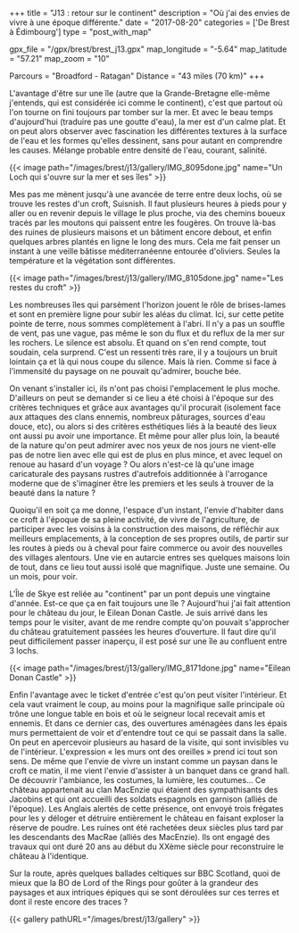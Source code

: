 +++
title = "J13 : retour sur le continent"
description = "Où j'ai des envies de vivre à une époque différente."
date = "2017-08-20"
categories = ['De Brest à Édimbourg']
type = "post_with_map"

gpx_file = "/gpx/brest/brest_j13.gpx"
map_longitude = "-5.64"
map_latitude = "57.21"
map_zoom = "10"

Parcours = "Broadford - Ratagan"
Distance = "43 miles (70 km)"
+++

L'avantage d'être sur une île (autre que la Grande-Bretagne elle-même j'entends, qui est considérée ici comme le continent), c'est que partout où l'on tourne on fini toujours par tomber sur la mer. Et avec le beau temps d'aujourd'hui (traduire pas une goutte d'eau), la mer est d'un calme plat. Et on peut alors observer avec fascination les différentes textures à la surface de l'eau et les formes qu'elles dessinent, sans pour autant en comprendre les causes. Mélange probable entre densité de l'eau, courant, salinité.


{{< image path="/images/brest/j13/gallery/IMG_8095done.jpg" name="Un Loch qui s'ouvre sur la mer et ses îles" >}}

Mes pas me mènent jusqu'à une avancée de terre entre deux lochs, où se trouve les restes d'un croft, Suisnish. Il faut plusieurs heures à pieds pour y aller ou en revenir depuis le village le plus proche, via des chemins boueux tracés par les moutons qui paissent entre les fougères. On trouve là-bas des ruines de plusieurs maisons et un bâtiment encore debout, et enfin quelques arbres plantés en ligne le long des murs. Cela me fait penser un instant à une veille bâtisse méditerranéenne entourée d'oliviers. Seules la température et la végétation sont différentes.

{{< image path="/images/brest/j13/gallery/IMG_8105done.jpg" name="Les restes du croft" >}}

Les nombreuses îles qui parsèment l'horizon jouent le rôle de brises-lames et sont en première ligne pour subir les aléas du climat. Ici, sur cette petite pointe de terre, nous sommes complètement à l'abri. Il n'y a pas un souffle de vent, pas une vague, pas même le son du flux et du reflux de la mer sur les rochers. Le silence est absolu. Et quand on s'en rend compte, tout soudain, cela surprend. C'est un ressenti très rare, il y a toujours un bruit lointain ça et là qui nous coupe du silence. Mais là rien. Comme si face à l'immensité du paysage on ne pouvait qu'admirer, bouche bée.

On venant s'installer ici, ils n'ont pas choisi l'emplacement le plus moche. D'ailleurs on peut se demander si ce lieu a été choisi à l'époque sur des critères techniques et grâce aux avantages qu'il procurait (isolement face aux attaques des clans ennemis, nombreux pâturages, sources d'eau douce, etc), ou alors si des critères esthétiques liés à la beauté des lieux ont aussi pu avoir une importance. Et même pour aller plus loin, la beauté de la nature qu'on peut admirer avec nos yeux de nos jours ne vient-elle pas de notre lien avec elle qui est de plus en plus mince, et avec lequel on renoue au hasard d'un voyage ? Ou alors n'est-ce là qu'une image caricaturale des paysans rustres d'autrefois additionnée à l'arrogance moderne que de s'imaginer être les premiers et les seuls à trouver de la beauté dans la nature ?

Quoiqu'il en soit ça me donne, l'espace d'un instant, l'envie d'habiter dans ce croft à l'époque de sa pleine activité, de vivre de l'agriculture, de participer avec les voisins à la construction des maisons, de réfléchir aux meilleurs emplacements, à la conception de ses propres outils, de partir sur les routes à pieds ou à cheval pour faire commerce ou avoir des nouvelles des villages alentours. Une vie en autarcie entres ses quelques maisons loin de tout, dans ce lieu tout aussi isolé que magnifique. Juste une semaine. Ou un mois, pour voir.

L'Île de Skye est reliée au "continent" par un pont depuis une vingtaine d'année. Est-ce que ça en fait toujours une île ?
Aujourd'hui j'ai fait attention pour le château du jour, le Eilean Donan Castle. Je suis arrivé dans les temps pour le visiter, avant de me rendre compte qu'on pouvait s'approcher du château gratuitement passées les heures d’ouverture. Il faut dire qu'il peut difficilement passer inaperçu, il est posé sur une île au confluent entre 3 lochs.


{{< image path="/images/brest/j13/gallery/IMG_8171done.jpg" name="Eilean Donan Castle" >}}

Enfin l'avantage avec le ticket d'entrée c'est qu'on peut visiter l'intérieur. Et cela vaut vraiment le coup, au moins pour la magnifique salle principale où trône une longue table en bois et où le seigneur local recevait amis et ennemis. Et dans ce dernier cas, des ouvertures aménagées dans les épais murs permettaient de voir et d'entendre tout ce qui se passait dans la salle. On peut en apercevoir plusieurs au hasard de la visite, qui sont invisibles vu de l'intérieur. L'expression &laquo; les murs ont des oreilles &raquo; prend ici tout son sens.
De même que l'envie de vivre un instant comme un paysan dans le croft ce matin, il me vient l'envie d'assister à un banquet dans ce grand hall. De découvrir l'ambiance, les costumes, la lumière, les coutumes...
Ce château appartenait au clan MacEnzie qui étaient des sympathisants des Jacobins et qui ont accueilli des soldats espagnols en garnison (alliés de l'époque). Les Anglais alertés de cette présence, ont envoyé trois frégates pour les y déloger et détruire entièrement le château en faisant exploser la réserve de poudre.
Les ruines ont été rachetées deux siècles plus tard par les descendants des MacRae (alliés des MacEnzie). Ils ont engagé des travaux qui ont duré 20 ans au début du XXème siècle pour reconstruire le château à l'identique.

Sur la route, après quelques ballades celtiques sur BBC Scotland, quoi de mieux que la BO de Lord of the Rings pour goûter à la grandeur des paysages et aux intriques épiques qui se sont déroulées sur ces terres et dont il reste encore des traces ?


{{< gallery pathURL="/images/brest/j13/gallery" >}}
